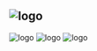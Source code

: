 ![logo](https://raw.githubusercontent.com/jcodeing/XMediaGo/master/readme/kmedia_logo.png)
----
![logo](https://raw.githubusercontent.com/jcodeing/XMediaGo/master/readme/demo_sr_1.gif)
![logo](https://raw.githubusercontent.com/jcodeing/XMediaGo/master/readme/demo_ui.gif)
![logo](https://raw.githubusercontent.com/jcodeing/XMediaGo/master/readme/demo_sr_2.gif)